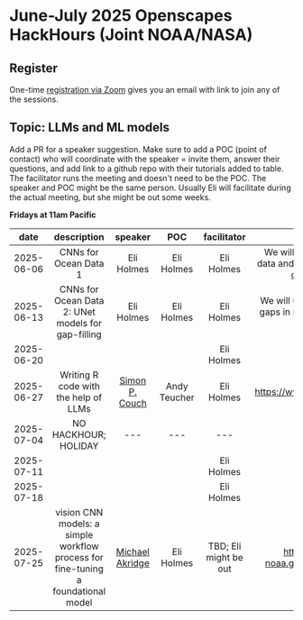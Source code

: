 # June-July 2025 Openscapes HackHours (Joint NOAA/NASA)

## Register

One-time [registration via Zoom](https://zoom.us/meeting/register/Om99ecCMSrqepyDVDJ7bBA) gives you an email with link to join any of the sessions.

## Topic: LLMs and ML models

Add a PR for a speaker suggestion. Make sure to add a POC (point of contact) who will coordinate with the speaker = invite them, answer their questions, and add link to a github repo with their tutorials added to table. The facilitator runs the meeting and doesn't need to be the POC. The speaker and POC might be the same person. Usually Eli will facilitate during the actual meeting, but she might be out some weeks. 

**Fridays at 11am Pacific**

| date | description | speaker | POC | facilitator | note |
|:----------:|:-----------:|:-------:|:---:|:-----:|:-----:|
| 2025-06-06 | CNNs for Ocean Data 1 | Eli Holmes | Eli Holmes | Eli Holmes | We will train a basic CNN on SST data and make predictions. [mind the chl gap](https://geo-smart.github.io/mind-the-chl-gap/intro.html) [CNN tutorial](https://geo-smart.github.io/mind-the-chl-gap/notebooks/simple_cnn.html) |
| 2025-06-13 | CNNs for Ocean Data 2: UNet models for gap-filling  | Eli Holmes | Eli Holmes | Eli Holmes | We will use a UNet model for filling gaps in remote-sensing data. [mind the chl gap](https://geo-smart.github.io/mind-the-chl-gap/intro.html) |
| 2025-06-20 |             |         |     | Eli Holmes|       |
| 2025-06-27 | Writing R code with the help of LLMs | [Simon P. Couch](https://github.com/simonpcouch) | Andy Teucher | Eli Holmes|   https://www.simonpcouch.com/blog/    |
| 2025-07-04 |     NO HACKHOUR; HOLIDAY        |  ---  |  --- |  ---  | --- |
| 2025-07-11 |             |         |     | Eli Holmes |       |
| 2025-07-18 |    |         |     | Eli Holmes |       |
| 2025-07-25 |  vision CNN models: a simple workflow process for fine-tuning a foundational model   |   [Michael Akridge](https://github.com/michaelakridge-noaa)     |  Eli Holmes    |   TBD; Eli might be out    |   <https://michaelakridge-noaa.github.io/ai4me-cookbook>    |
